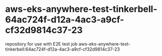 # aws-eks-anywhere-test-tinkerbell-64ac724f-d12a-4ac3-a9cf-cf32d9814c37-23
repository for use with E2E test job aws-eks-anywhere-test-tinkerbell:64ac724f-d12a-4ac3-a9cf-cf32d9814c37-23
